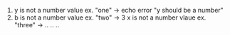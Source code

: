 1. y is not a number value ex. "one" -> echo error "y should be a number" 
2. b is not a number value ex. "two" -> 
3 x is not a number vlaue ex. "three" -> 
..
..
..